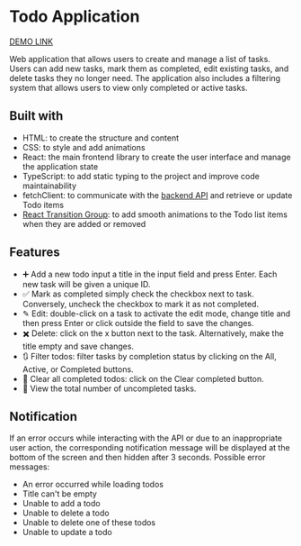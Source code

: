 # Todo Application
[DEMO LINK](https://sergey-lipikhin.github.io/todo_app/)

Web application that allows users to create and manage a list of tasks. Users can add new tasks, mark them as completed, edit existing tasks, and delete tasks they no longer need. The application also includes a filtering system that allows users to view only completed or active tasks.

## Built with

- HTML: to create the structure and content
- CSS: to style and add animations
- React: the main frontend library to create the user interface and manage the application state
- TypeScript: to add static typing to the project and improve code maintainability
- fetchClient: to communicate with the [backend API](https://mate-academy.github.io/fe-students-api) and retrieve or update Todo items
- [React Transition Group](https://reactcommunity.org/react-transition-group/transition-group): to add smooth animations to the Todo list items when they are added or removed

## Features

- ➕ Add a new todo input a title in the input field and press Enter. Each new task will be given a unique ID.
- ✅ Mark as completed simply check the checkbox next to task. Conversely, uncheck the checkbox to mark it as not completed.
- ✎ Edit: double-click on a task to activate the edit mode, change title and then press Enter or click outside the field to save the changes.
- ✖️ Delete: click on the x button next to the task. Alternatively, make the title empty and save changes.
- 🔃 Filter todos: filter tasks by completion status by clicking on the All, Active, or Completed buttons.
- 🧹 Clear all completed todos: click on the Clear completed button.
- :eyes: View the total number of uncompleted tasks.

## Notification

If an error occurs while interacting with the API or due to an inappropriate user action, the corresponding notification message will be displayed at the bottom of the screen and then hidden after 3 seconds.
Possible error messages:
- An error occurred while loading todos
- Title can't be empty
- Unable to add a todo
- Unable to delete a todo
- Unable to delete one of these todos
- Unable to update a todo
